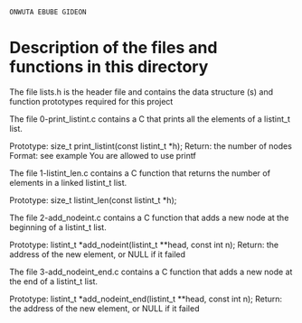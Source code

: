 ```
ONWUTA EBUBE GIDEON
```
# Description of the files and functions in this directory

The file lists.h is the header file and contains the data structure (s) and function prototypes required for this project


The file 0-print_listint.c contains a C that prints all the elements of a listint_t list.

Prototype: size_t print_listint(const listint_t *h);
Return: the number of nodes
Format: see example
You are allowed to use printf

The file 1-listint_len.c contains a C function that returns the number of elements in a linked listint_t list.

Prototype: size_t listint_len(const listint_t *h);

The file 2-add_nodeint.c contains a C function that adds a new node at the beginning of a listint_t list.

Prototype: listint_t *add_nodeint(listint_t **head, const int n);
Return: the address of the new element, or NULL if it failed

The file 3-add_nodeint_end.c contains a C function that adds a new node at the end of a listint_t list.

Prototype: listint_t *add_nodeint_end(listint_t **head, const int n);
Return: the address of the new element, or NULL if it failed

